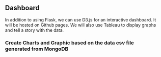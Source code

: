 ## Dashboard
In addition to using Flask, we can use D3.js for an interactive dashboard. It will be hosted on Github pages. We will also use Tableau to display graphs and tell a story with the data.

### Create Charts and Graphic based on the data csv file generated from MongoDB